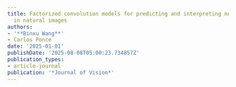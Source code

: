 ```yaml
---
title: Factorized convolution models for predicting and interpreting neuronal tuning
  in natural images
authors:
- '**Binxu Wang**'
- Carlos Ponce
date: '2025-01-01'
publishDate: '2025-08-08T05:00:23.734857Z'
publication_types:
- article-journal
publication: '*Journal of Vision*'
---
```

